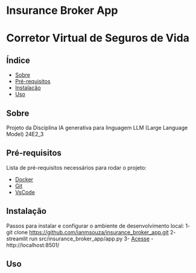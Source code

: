 # Insurance Broker App 
# Corretor Virtual de Seguros de Vida

## Índice
- [Sobre](#sobre)
- [Pré-requisitos](#pré-requisitos)
- [Instalação](#instalação)
- [Uso](#uso)

## Sobre
Projeto da Disciplina 
IA generativa para linguagem 
LLM (Large Language Model)
24E2_3

## Pré-requisitos
Lista de pré-requisitos necessários para rodar o projeto:
- [Docker](https://www.docker.com/products/docker-desktop)
- [Git](https://git-scm.com/downloads)
- [VsCode](https://code.visualstudio.com/download)

## Instalação
Passos para instalar e configurar o ambiente de desenvolvimento local:
1- git clone https://github.com/ianmsouza/insurance_broker_app.git
2- streamlit run src/insurance_broker_app/app.py
3- [Acesse](http://localhost:8501/) - http://localhost:8501/

## Uso


